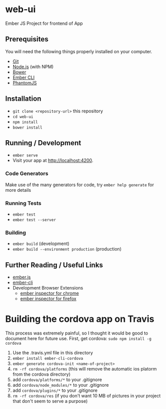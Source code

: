 # web-ui
Ember JS Project for frontend of App

## Prerequisites

You will need the following things properly installed on your computer.

* [Git](http://git-scm.com/)
* [Node.js](http://nodejs.org/) (with NPM)
* [Bower](http://bower.io/)
* [Ember CLI](http://ember-cli.com/)
* [PhantomJS](http://phantomjs.org/)

## Installation

* `git clone <repository-url>` this repository
* `cd web-ui`
* `npm install`
* `bower install`

## Running / Development

* `ember serve`
* Visit your app at [http://localhost:4200](http://localhost:4200).

### Code Generators

Make use of the many generators for code, try `ember help generate` for more details

### Running Tests

* `ember test`
* `ember test --server`

### Building

* `ember build` (development)
* `ember build --environment production` (production)

## Further Reading / Useful Links

* [ember.js](http://emberjs.com/)
* [ember-cli](http://ember-cli.com/)
* Development Browser Extensions
  * [ember inspector for chrome](https://chrome.google.com/webstore/detail/ember-inspector/bmdblncegkenkacieihfhpjfppoconhi)
  * [ember inspector for firefox](https://addons.mozilla.org/en-US/firefox/addon/ember-inspector/)

# Building the cordova app on Travis

This process was extremely painful, so I thought it would be good to document here for future use.
First, get cordova: `sudo npm install -g cordova`

1) Use the .travis.yml file in this directory
2) `ember install ember-cli-cordova`
3) `ember generate cordova-init <name-of-project>`
4) `rm -rf cordova/platforms` (this will remove the automatic ios platorm from the cordova directory)
5) add `cordova/platforms/*` to your .gitignore
6) add `cordova/node_modules/*` to your .gitignore
7) add `cordova/plugins/*` to your .gitignore
8) `rm -rf cordova/res` (if you don't want 10 MB of pictures in your project that don't seem to serve a purpose)

